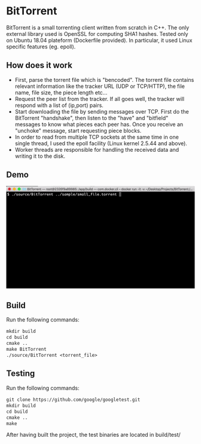 # BitTorrent

BitTorrent is a small torrenting client written from scratch in C++. The only external library used is OpenSSL for computing SHA1 hashes. Tested only on Ubuntu 18.04 plateform (Dockerfile provided). In particular, it used Linux specific features (eg. epoll).

## How does it work

* First, parse the torrent file which is "bencoded". The torrent file contains relevant
information like the tracker URL (UDP or TCP/HTTP), the file name, file size, the piece length etc...
* Request the peer list from the tracker. If all goes well, the tracker will respond with
a list of (ip,port) pairs.
* Start downloading the file by sending messages over TCP. First do the BitTorrent "handshake", then
listen to the "have" and "bitfield" messages to know what pieces each peer has. Once you receive
an "unchoke" message, start requesting piece blocks.
* In order to read from multiple TCP sockets at the same time in one single thread, I used the epoll facility (Linux kernel 2.5.44 and above).
* Worker threads are responsible for handling the received data and writing it to the disk.

## Demo
![demo](demo.gif)

## Build

Run the following commands:

```
mkdir build
cd build
cmake ..
make BitTorrent
./source/BitTorrent <torrent_file>
```

## Testing

Run the following commands:

```
git clone https://github.com/google/googletest.git
mkdir build
cd build
cmake ..
make
```

After having built the project, the test binaries are located
in build/test/

